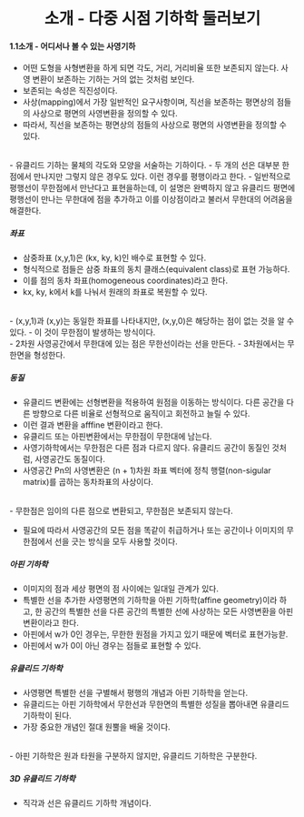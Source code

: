 
<div align="center">
  <h1>소개 - 다중 시점 기하학 둘러보기</h1>
</div>

  #### 1.1소개 - 어디서나 볼 수 있는 사영기하
- 어떤 도형을 사형변환을 하게 되면 각도, 거리, 거리비율 또한 보존되지 않는다. 사영 변환이 보존하는 기하는 거의 없는 것처럼 보인다.
- 보존되는 속성은 직진성이다. 
- 사상(mapping)에서 가장 일반적인 요구사항이며, 직선을 보존하는 평면상의 점들의 사상으로 평면의 사영변환을 정의할 수 있다.
- 따라서, 직선을 보존하는 평면상의 점들의 사상으로 평면의 사영변환을 정의할 수 있다.
<br>
- 유클리드 기하는 물체의 각도와 모양을 서술하는 기하이다.
- 두 개의 선은 대부분 한 점에서 만나지만 그렇지 않은 경우도 있다. 이런 경우를 평행이라고 한다.
- 일반적으로 평행선이 무한점에서 만난다고 표현을하는데, 이 설명은 완벽하지 않고  
유클리드 평면에 평행선이 만나는 무한대에 점을 추가하고 이를 이상점이라고 불러서 무한대의 어려움을 해결한다. 

##### 좌표
- 삼중좌표 (x,y,1)은 (kx, ky, k)인 배수로 표현할 수 있다.
- 형식적으로 점들은 삼중 좌표의 동치 클래스(equivalent class)로 표현 가능하다. 
- 이를 점의 동차 좌표(homogeneous coordinates)라고 한다.
- kx, ky, k에서 k를 나눠서 원래의 좌표로 복원할 수 있다. 
<br>
- (x,y,1)과 (x,y)는 동일한 좌표를 나타내지만, (x,y,0)은 해당하는 점이 없는 것을 알 수 있다. 
- 이 것이 무한점이 발생하는 방식이다. 
<br>
- 2차원 사영공간에서 무한대에 있는 점은 무한선이라는 선을 만든다. 
- 3차원에서는 무한면을 형성한다.
<br>

##### 동질
- 유클리드 변환에는 선형변환을 적용하여 원점을 이동하는 방식이다. 다른 공간을 다른 방향으로 다른 비율로 선형적으로 움직이고 회전하고 늘릴 수 있다.
- 이런 결과 변환을 afffine 변환이라고 한다. 
- 유클리드 또는 아핀변환에서는 무한점이 무한대에 남는다.
- 사영기하학에서는 무한점은 다른 점과 다르지 않다. 유클리드 공간이 동질인 것처럼, 사영공간도 동질이다. 
- 사영공간 Pn의 사영변환은 (n + 1)차원 좌표 벡터에 정칙 행렬(non-sigular matrix)를 곱하는 동차좌표의 사상이다.
<br> 
- 무한점은 임이의 다른 점으로 변환되고, 무한점은 보존되지 않는다.
<br>

- 필요에 따라서 사영공간의 모든 점을 똑같이 취급하거나 또는 공간이나 이미지의 무한점에서 선을 긋는 방식을 모두 사용할 것이다.

##### 아핀 기하학
- 이미지의 점과 세상 평면의 점 사이에는 일대일 관계가 있다.
- 특별한 선을 추가한 사영평면의 기하학을 아핀 기하학(affine geometry)이라 하고, 한 공간의 특별한 선을 다른 공간의 특별한 선에 사상하는 모든 사영변환을 아핀변환이라고 한다. 
- 아핀에서 w가 0인 경우는, 무한한 원점을 가지고 있기 때문에 벡터로 표현가능핟.
- 아핀에서 w가 0이 아닌 경우는 점들로 표현할 수 있다.

##### 유클리드 기하학
- 사영평면 특별한 선을 구별해서 평행의 개념과 아핀 기하학을 얻는다.
- 유클리드는 아핀 기하학에서 무한선과 무한면의 특별한 성질을 뽑아내면 유클리드 기하학이 된다. 
- 가장 중요한 개념인 절대 원뿔을 배울 것이다.

<br>
- 아핀 기하학은 원과 타원을 구분하지 않지만, 유클리드 기하학은 구분한다. 


##### 3D 유클리드 기하학
- 직각과 선은 유클리드 기하학 개념이다.
